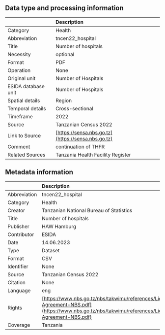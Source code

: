 ## Data type and processing information 

|                     | Description                                        |
|:--------------------|:---------------------------------------------------|
| Category            | Health                                             |
| Abbreviation        | tncen22_hospital                                   |
| Title               | Number of hospitals                                |
| Necessity           | optional                                           |
| Format              | PDF                                                |
| Operation           | None                                               |
| Original unit       | Number of Hospitals                                |
| ESIDA database unit | Number of Hospitals                                |
| Spatial details     | Region                                             |
| Temporal details    | Cross-sectional                                    |
| Timeframe           | 2022                                               |
| Source              | Tanzanian Census 2022                              |
| Link to Source      | [https://sensa.nbs.go.tz](https://sensa.nbs.go.tz) |
| Comment             | continuation of THFR                               |
| Related Sources     | Tanzania Health Facility Register                  |

## Metadata information 

|              | Description                                                                                                                                      |
|:-------------|:-------------------------------------------------------------------------------------------------------------------------------------------------|
| Abbreviation | tncen22_hospital                                                                                                                                 |
| Category     | Health                                                                                                                                           |
| Creator      | Tanzanian National Bureau of Statistics                                                                                                          |
| Title        | Number of hospitals                                                                                                                              |
| Publisher    | HAW Hamburg                                                                                                                                      |
| Contributor  | ESIDA                                                                                                                                            |
| Date         | 14.06.2023                                                                                                                                       |
| Type         | Dataset                                                                                                                                          |
| Format       | CSV                                                                                                                                              |
| Identifier   | None                                                                                                                                             |
| Source       | Tanzanian Census 2022                                                                                                                            |
| Citation     | None                                                                                                                                             |
| Language     | eng                                                                                                                                              |
| Rights       | [https://www.nbs.go.tz/nbs/takwimu/references/Licence-Agreement-NBS.pdf](https://www.nbs.go.tz/nbs/takwimu/references/Licence-Agreement-NBS.pdf) |
| Coverage     | Tanzania                                                                                                                                         |
